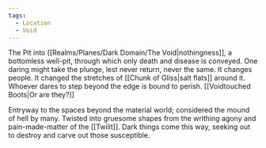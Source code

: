 ```yaml
---
tags:
  - Location
  - Void
---
```

The Pit into [[Realms/Planes/Dark Domain/The Void|nothingness]], a bottomless well-pit, through which only death and disease is conveyed. 
One daring might take the plunge, lest never return, never the same.
It changes people. It changed the stretches of [[Chunk of Gliss|salt flats]] around it. 
Whoever dares to step beyond the edge is bound to perish.
[[Voidtouched Boots|Or are they?]]

Entryway to the spaces beyond the material world; considered the mound of hell by many. 
Twisted into gruesome shapes from the writhing agony and pain-made-matter of the [[Twilit]]. 
Dark things come this way, seeking out to destroy and carve out those susceptible. 
